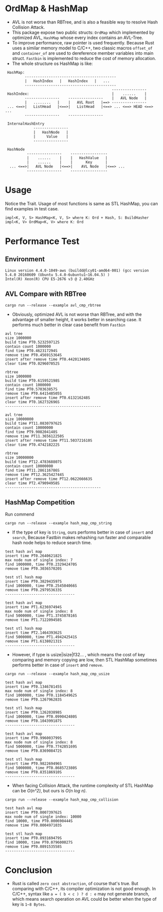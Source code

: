 # OrdMap & HashMap
* AVL is not worse than RBTree, and is also a feasible way to resolve Hash Collision Attack.
* This package expose two public structs: `OrdMap` which implemented by optimized AVL, `HashMap` whose every index contains an AVL-Tree.
* To improve performance, raw pointer is used frequently. Because Rust uses a similar memory model to C/C++, two classic macros
`offset_of` and `container_of` are used to dereference member variables into main struct.
`Fastbin` is implemented to reduce the cost of memory allocation.
* The whole structure os HashMap is like:
```
 HashMap:
         ------------------------------------------
         |   HashIndex   |   HashIndex   |   ...
         ------------------------------------------
                                                 ----------------
 HashIndex:                                      |    ......    |
         ----------------    ----------------    |   AVL Node   |
         |   ........   |    |   AVL Root   |==> ----------------
 ... <==>|   ListHead   |<==>|   ListHead   |<==> ... <==> HEAD <==> ...
         ----------------    ----------------

 InternalHashEntry
             ----------------
             |   HashNode   |
             |     Value    |
             ----------------

 HashNode
          ----------------    -----------------
          |    ......    |    |   HashValue   |
          |    ......    |    |      Key      |
  ... <==>|   AVL Node   |<==>|    AVL Node   |<==> ...
          ----------------    -----------------
```
# Usage
Notice the Trait. Usage of most functions is same as STL HashMap, you can find examples in test case. 
```
impl<K, V, S> HashMap<K, V, S> where K: Ord + Hash, S: BuildHasher
impl<K, V> OrdMap<K, V> where K: Ord
```
# Performance Test
## Environment
```
Linux version 4.4.0-1049-aws (buildd@lcy01-amd64-001) (gcc version 5.4.0 20160609 (Ubuntu 5.4.0-6ubuntu1~16.04.5) )
Intel(R) Xeon(R) CPU E5-2676 v3 @ 2.40GHz
```
## AVL Compare with RBTree
```
cargo run --release --example avl_cmp_rbtree
```
* Obviously, optimized AVL is not worse than RBTree, and with the advantage of smaller height, it works better in searching case.
It performs much better in clear case benefit from `Fastbin`
```
avl tree
size 1000000
build time PT0.523259712S 
contain count 1000000
find time PT0.462317294S 
remove time PT0.456915364S 
insert after remove time PT0.442013480S 
clear time PT0.029607052S 

rbtree
size 1000000
build time PT0.615952198S 
contain count 1000000
find time PT0.570363857S 
remove time PT0.641548505S 
insert after remove time PT0.613216248S 
clear time PT0.162732696S 
--------------------------------------------

avl tree
size 10000000
build time PT11.083079762S 
contain count 10000000
find time PT9.908204148S 
remove time PT11.365612250S 
insert after remove time PT11.503721610S 
clear time PT0.474218222S 

rbtree
size 10000000
build time PT12.478368807S 
contain count 10000000
find time PT11.286116786S 
remove time PT12.362542744S 
insert after remove time PT12.062266663S 
clear time PT2.479094958S 
--------------------------------------------
```
## HashMap Competition
Run commend
```
cargo run --release --example hash_map_cmp_string
```
* If the type of key is `String`, ours performs better in case of `insert` and `search`, Because Fastbin makes rehashing
run faster and comparable hash node helps to reduce search time.
```
test hash avl map
insert time PT0.264062182S
max node num of single index: 7
find 1000000, time PT0.232942470S
remove time PT0.303657020S

test stl hash map
insert time PT0.382943597S
find 1000000, time PT0.254504066S
remove time PT0.297953633S
--------------------------------

test hash avl map
insert time PT1.623697494S
max node num of single index: 8
find 5000000, time PT1.374587816S
remove time PT1.712209458S

test stl hash map
insert time PT2.146439362S
find 5000000, time PT1.494242541S
remove time PT1.613802131S
--------------------------------
```
* However, if type is usize|isize|f32... , which means the cost of key comparing and memory copying are low, then 
STL HashMap sometimes performs better in case of `insert` and `remove`.
```
cargo run --release --example hash_map_cmp_usize
```
```
test hash avl map
insert time PT0.134678145S
max node num of single index: 8
find 1000000, time PT0.118454962S
remove time PT0.126796283S

test stl hash map
insert time PT0.126203898S
find 1000000, time PT0.099042480S
remove time PT0.104399187S
--------------------------------

test hash avl map
insert time PT0.996003799S
max node num of single index: 8
find 5000000, time PT0.774285169S
remove time PT0.836908472S

test stl hash map
insert time PT0.982269496S
find 5000000, time PT0.868572380S
remove time PT0.835186910S
--------------------------------
```
* When facing Collision Attack, the runtime complexity of STL HashMap can be _O(n^2)_, but ours is _O(n log n)_.
```
cargo run --release --example hash_map_cmp_collision
```
```
test hash avl map
insert time PT0.000739762S
max node num of single index: 10000
find 10000, time PT0.000690444S
remove time PT0.000497103S

test stl hash map
insert time PT0.093169479S
find 10000, time PT0.079600027S
remove time PT0.089153558S
--------------------------------
```
# Conclusion
* Rust is called `zero cost abstraction`, of course that's true. But comparing with C/C++, its compiler optimization is not good enough. 
In C/C++, syntax like `a = ( b < c ) ? d : e` may not generate branch, which means search operation on AVL could be better 
when the type of key is `1~8 Bytes`.